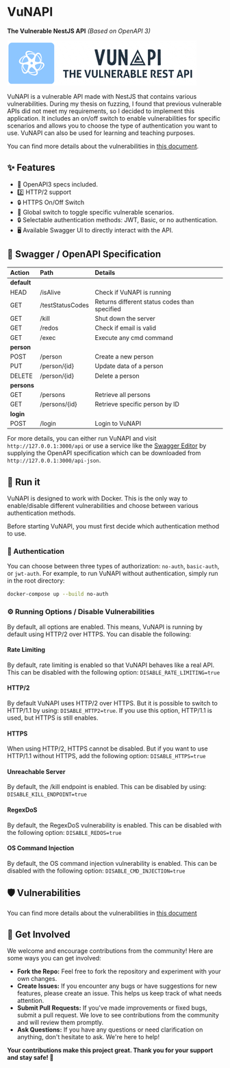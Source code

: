# VuNAPI

**The Vulnerable NestJS API** _(Based on OpenAPI 3)_

![VuNAPI Logo](./logo_vunapi.png)

VuNAPI is a vulnerable API made with NestJS that contains various vulnerabilities. During my thesis on fuzzing, I found that previous vulnerable APIs did not meet my requirements, so I decided to implement this application. It includes an on/off switch to enable vulnerabilities for specific scenarios and allows you to choose the type of authentication you want to use. VuNAPI can also be used for learning and teaching purposes.

You can find more details about the vulnerabilities in [this document](./Vulnerabilities.md).

## ✨ Features

- 📄 OpenAPI3 specs included.
- 2️⃣ HTTP/2 support
- 🔒 HTTPS On/Off Switch
- 🔄 Global switch to toggle specific vulnerable scenarios.
- 🔒 Selectable authentication methods: JWT, Basic, or no authentication.
- 🖥️ Available Swagger UI to directly interact with the API.

## 📜 Swagger / OpenAPI Specification

| **Action**  | **Path**         | **Details**                                   |
| :---------- | :--------------- | :-------------------------------------------- |
| **default** |
| HEAD        | /isAlive         | Check if VuNAPI is running                    |
| GET         | /testStatusCodes | Returns different status codes than specified |
| GET         | /kill            | Shut down the server                          |
| GET         | /redos           | Check if email is valid                       |
| GET         | /exec            | Execute any cmd command                       |
| **person**  |
| POST        | /person          | Create a new person                           |
| PUT         | /person/{id}     | Update data of a person                       |
| DELETE      | /person/{id}     | Delete a person                               |
| **persons** |
| GET         | /persons         | Retrieve all persons                          |
| GET         | /persons/{id}    | Retrieve specific person by ID                |
| **login**   |
| POST        | /login           | Login to VuNAPI                               |

For more details, you can either run VuNAPI and visit `http://127.0.0.1:3000/api` or use a service like the [Swagger Editor](https://editor.swagger.io) by supplying the OpenAPI specification which can be downloaded from `http://127.0.0.1:3000/api-json`.

## 🚀 Run it

VuNAPI is designed to work with Docker. This is the only way to enable/disable different vulnerabilities and choose between various authentication methods.

Before starting VuNAPI, you must first decide which authentication method to use.

### 🔑 Authentication

You can choose between three types of authorization: `no-auth`, `basic-auth`, or `jwt-auth`.
For example, to run VuNAPI without authentication, simply run in the root directory:

```sh
docker-compose up --build no-auth
```

### ⚙️ Running Options / Disable Vulnerabilities
By default, all options are enabled. This means, VuNAPI is running by default using HTTP/2 over HTTPS. You can disable the following:

#### Rate Limiting

By default, rate limiting is enabled so that VuNAPI behaves like a real API. This can be disabled with the following option:
`DISABLE_RATE_LIMITING=true`

#### HTTP/2

By default VuNAPI uses HTTP/2 over HTTPS. But it is possible to switch to HTTP/1.1 by using:
`DISABLE_HTTP2=true`. If you use this option, HTTP/1.1 is used, but HTTPS is still enables.

#### HTTPS

When using HTTP/2, HTTPS cannot be disabled. But if you want to use HTTP/1.1 without HTTPS, add the following option: 
`DISABLE_HTTPS=true`


#### Unreachable Server

By default, the /kill endpoint is enabled. This can be disabled by using:
`DISABLE_KILL_ENDPOINT=true`

#### RegexDoS

By default, the RegexDoS vulnerability is enabled. This can be disabled with the following option:
`DISABLE_REDOS=true`

#### OS Command Injection

By default, the OS command injection vulnerability is enabled. This can be disabled with the following option:
`DISABLE_CMD_INJECTION=true`

## 🛡️ Vulnerabilities

You can find more details about the vulnerabilities in [this document](./Vulnerabilities.md)

## 🤝 Get Involved

We welcome and encourage contributions from the community! Here are some ways you can get involved:

- **Fork the Repo:** Feel free to fork the repository and experiment with your own changes.
- **Create Issues:** If you encounter any bugs or have suggestions for new features, please create an issue. This helps us keep track of what needs attention.
- **Submit Pull Requests:** If you've made improvements or fixed bugs, submit a pull request. We love to see contributions from the community and will review them promptly.
- **Ask Questions:** If you have any questions or need clarification on anything, don't hesitate to ask. We're here to help!

**Your contributions make this project great. Thank you for your support and stay safe! 💖**
